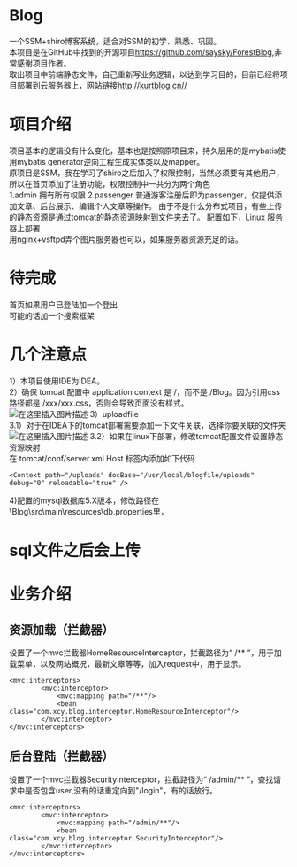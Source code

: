 # Blog
一个SSM+shiro博客系统，适合对SSM的初学、熟悉、巩固。<br/>
本项目是在GitHub中找到的开源项目<https://github.com/saysky/ForestBlog>,非常感谢项目作者。<br/>
取出项目中前端静态文件，自己重新写业务逻辑，以达到学习目的，目前已经将项目部署到云服务器上，网站链接<http://kurtblog.cn//><br/>
# 项目介绍
项目基本的逻辑没有什么变化，基本也是按照原项目来，持久层用的是mybatis使用mybatis generator逆向工程生成实体类以及mapper。<br/>
原项目是SSM，我在学习了shiro之后加入了权限控制，当然必须要有其他用户，所以在首页添加了注册功能，权限控制中一共分为两个角色<br/>
1.admin  拥有所有权限
2.passenger 普通游客注册后即为passenger，仅提供添加文章、后台展示、编辑个人文章等操作。
由于不是什么分布式项目，有些上传的静态资源是通过tomcat的静态资源映射到文件夹去了。
配置如下，Linux 服务器上部署<br/>
用nginx+vsftpd弄个图片服务器也可以，如果服务器资源充足的话。

# 待完成
首页如果用户已登陆加一个登出<br/>
可能的话加一个搜索框架<br/>

# 几个注意点
1）本项目使用IDE为IDEA。<br/>
2）确保 tomcat 配置中 application context 是 /，而不是 /Blog。因为引用css路径都是 /xxx/xxx.css，否则会导致页面没有样式。<br/>
![在这里插入图片描述](https://img-blog.csdnimg.cn/20200426104436606.png?x-oss-process=image/watermark,type_ZmFuZ3poZW5naGVpdGk,shadow_10,text_aHR0cHM6Ly9ibG9nLmNzZG4ubmV0L3dlaXhpbl80NDAwMTY4MQ==,size_16,color_FFFFFF,t_70)
3）uploadfile<br/>
3.1）对于在IDEA下的tomcat部署需要添加一下文件关联，选择你要关联的文件夹<br/>
![在这里插入图片描述](https://img-blog.csdnimg.cn/20200426111717280.PNG?x-oss-process=image/watermark,type_ZmFuZ3poZW5naGVpdGk,shadow_10,text_aHR0cHM6Ly9ibG9nLmNzZG4ubmV0L3dlaXhpbl80NDAwMTY4MQ==,size_16,color_FFFFFF,t_70)
3.2）如果在linux下部署，修改tomcat配置文件设置静态资源映射<br/>
在 tomcat/conf/server.xml  Host 标签内添加如下代码<br/>
```
<Context path="/uploads" docBase="/usr/local/blogfile/uploads" debug="0" reloadable="true" />
```

4)配置的mysql数据库5.X版本，修改路径在\Blog\src\main\resources\db.properties里，
# sql文件之后会上传
# 业务介绍
## 资源加载（拦截器）
设置了一个mvc拦截器HomeResourceInterceptor，拦截路径为“ /** ”，用于加载菜单，以及网站概况，最新文章等等，加入request中，用于显示。
```
<mvc:interceptors>
        <mvc:interceptor>
            <mvc:mapping path="/**"/>
            <bean class="com.xcy.blog.interceptor.HomeResourceInterceptor"/>
        </mvc:interceptor>
</mvc:interceptors>
```
## 后台登陆（拦截器）
设置了一个mvc拦截器SecurityInterceptor，拦截路径为“ /admin/** ”，查找请求中是否包含user,没有的话重定向到"/login"，有的话放行。
```
<mvc:interceptors>
        <mvc:interceptor>
            <mvc:mapping path="/admin/**"/>
            <bean class="com.xcy.blog.interceptor.SecurityInterceptor"/>
        </mvc:interceptor>
</mvc:interceptors>
```
